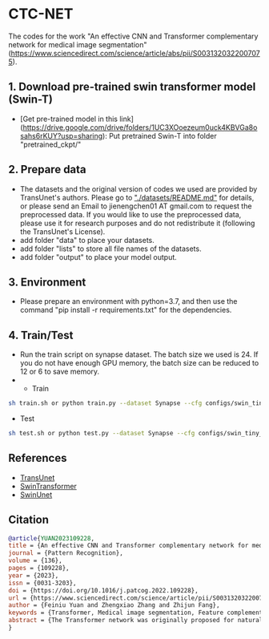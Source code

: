 # CTC-NET
The codes for the work "An effective CNN and Transformer complementary network for medical image segmentation"(https://www.sciencedirect.com/science/article/abs/pii/S0031320322007075). 

## 1. Download pre-trained swin transformer model (Swin-T)
* [Get pre-trained model in this link] (https://drive.google.com/drive/folders/1UC3XOoezeum0uck4KBVGa8osahs6rKUY?usp=sharing): Put pretrained Swin-T into folder "pretrained_ckpt/"

## 2. Prepare data
- The datasets and the original version of codes we used are provided by TransUnet's authors. Please go to ["./datasets/README.md"](datasets/README.md) for details, or please send an Email to jienengchen01 AT gmail.com to request the preprocessed data. If you would like to use the preprocessed data, please use it for research purposes and do not redistribute it (following the TransUnet's License).
- add folder "data" to place your datasets.
- add folder "lists" to store all file names of the datasets.
- add folder "output" to place your model output.

## 3. Environment
- Please prepare an environment with python=3.7, and then use the command "pip install -r requirements.txt" for the dependencies.

## 4. Train/Test
- Run the train script on synapse dataset. The batch size we used is 24. If you do not have enough GPU memory, the batch size can be reduced to 12 or 6 to save memory.
- - Train
```bash
sh train.sh or python train.py --dataset Synapse --cfg configs/swin_tiny_patch4_window7_224_lite.yaml --root_path your DATA_DIR --max_epochs 150 --output_dir your OUT_DIR  --img_size 224 --base_lr 0.05 --batch_size 24
```
- Test
```bash
sh test.sh or python test.py --dataset Synapse --cfg configs/swin_tiny_patch4_window7_224_lite.yaml --is_saveni --volume_path your DATA_DIR --output_dir your OUT_DIR --max_epoch 150 --base_lr 0.05 --img_size 224 --batch_size 24
```
## References
* [TransUnet](https://github.com/Beckschen/TransUNet)
* [SwinTransformer](https://github.com/microsoft/Swin-Transformer)
* [SwinUnet](https://github.com/HuCaoFighting/Swin-Unet)

## Citation
```bibtex
@article{YUAN2023109228,
title = {An effective CNN and Transformer complementary network for medical image segmentation},
journal = {Pattern Recognition},
volume = {136},
pages = {109228},
year = {2023},
issn = {0031-3203},
doi = {https://doi.org/10.1016/j.patcog.2022.109228},
url = {https://www.sciencedirect.com/science/article/pii/S0031320322007075},
author = {Feiniu Yuan and Zhengxiao Zhang and Zhijun Fang},
keywords = {Transformer, Medical image segmentation, Feature complementary module, Cross-domain fusion, Convolutional Neural Network},
abstract = {The Transformer network was originally proposed for natural language processing. Due to its powerful representation ability for long-range dependency, it has been extended for vision tasks in recent years. To fully utilize the advantages of Transformers and Convolutional Neural Networks (CNNs), we propose a CNN and Transformer Complementary Network (CTCNet) for medical image segmentation. We first design two encoders by Swin Transformers and Residual CNNs to produce complementary features in Transformer and CNN domains, respectively. Then we cross-wisely concatenate these complementary features to propose a Cross-domain Fusion Block (CFB) for effectively blending them. In addition, we compute the correlation between features from the CNN and Transformer domains, and apply channel attention to the self-attention features by Transformers for capturing dual attention information. We incorporate cross-domain fusion, feature correlation and dual attention together to propose a Feature Complementary Module (FCM) for improving the representation ability of features. Finally, we design a Swin Transformer decoder to further improve the representation ability of long-range dependencies, and propose to use skip connections between the Transformer decoded features and the complementary features for extracting spatial details, contextual semantics and long-range information. Skip connections are performed in different levels for enhancing multi-scale invariance. Experimental results show that our CTCNet significantly surpasses the state-of-the-art image segmentation models based on CNNs, Transformers, and even Transformer and CNN combined models designed for medical image segmentation. It achieves superior performance on different medical applications, including multi-organ segmentation and cardiac segmentation.}
}
```
